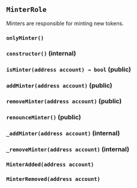 ## `MinterRole`



Minters are responsible for minting new tokens.

### `onlyMinter()`






### `constructor()` (internal)





### `isMinter(address account) → bool` (public)





### `addMinter(address account)` (public)





### `removeMinter(address account)` (public)





### `renounceMinter()` (public)





### `_addMinter(address account)` (internal)





### `_removeMinter(address account)` (internal)






### `MinterAdded(address account)`





### `MinterRemoved(address account)`







